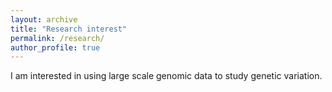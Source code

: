 ```yaml
---
layout: archive
title: "Research interest"
permalink: /research/
author_profile: true
---
```


I am interested in using large scale genomic data to study genetic variation.
